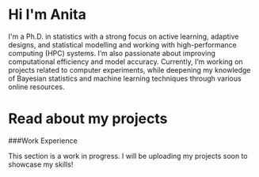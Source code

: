 # Hi I'm Anita

I'm a Ph.D. in statistics with a strong focus on active learning, adaptive designs, and statistical modelling and working with high-performance computing (HPC) systems. I’m also passionate about improving computational efficiency and model accuracy. Currently, I’m working on projects related to computer experiments, while deepening my knowledge of Bayesian statistics and machine learning techniques through various online resources.

# Read about my projects 

###Work Experience 


This section is a work in progress. I will be uploading my projects soon to showcase my skills!




